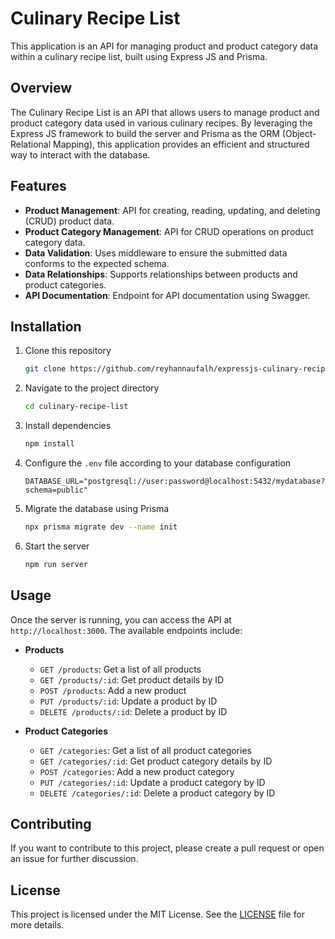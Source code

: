 # Culinary Recipe List

This application is an API for managing product and product category data within a culinary recipe list, built using Express JS and Prisma.

## Overview

The Culinary Recipe List is an API that allows users to manage product and product category data used in various culinary recipes. By leveraging the Express JS framework to build the server and Prisma as the ORM (Object-Relational Mapping), this application provides an efficient and structured way to interact with the database.

## Features

- **Product Management**: API for creating, reading, updating, and deleting (CRUD) product data.
- **Product Category Management**: API for CRUD operations on product category data.
- **Data Validation**: Uses middleware to ensure the submitted data conforms to the expected schema.
- **Data Relationships**: Supports relationships between products and product categories.
- **API Documentation**: Endpoint for API documentation using Swagger.

## Installation

1. Clone this repository
   ```bash
   git clone https://github.com/reyhannaufalh/expressjs-culinary-recipes.git
   ```
2. Navigate to the project directory
   ```bash
   cd culinary-recipe-list
   ```
3. Install dependencies
   ```bash
   npm install
   ```
4. Configure the `.env` file according to your database configuration
   ```env
   DATABASE_URL="postgresql://user:password@localhost:5432/mydatabase?schema=public"
   ```
5. Migrate the database using Prisma
   ```bash
   npx prisma migrate dev --name init
   ```
6. Start the server
   ```bash
   npm run server
   ```

## Usage

Once the server is running, you can access the API at `http://localhost:3000`. The available endpoints include:

- **Products**

  - `GET /products`: Get a list of all products
  - `GET /products/:id`: Get product details by ID
  - `POST /products`: Add a new product
  - `PUT /products/:id`: Update a product by ID
  - `DELETE /products/:id`: Delete a product by ID

- **Product Categories**
  - `GET /categories`: Get a list of all product categories
  - `GET /categories/:id`: Get product category details by ID
  - `POST /categories`: Add a new product category
  - `PUT /categories/:id`: Update a product category by ID
  - `DELETE /categories/:id`: Delete a product category by ID

## Contributing

If you want to contribute to this project, please create a pull request or open an issue for further discussion.

## License

This project is licensed under the MIT License. See the [LICENSE](LICENSE) file for more details.
